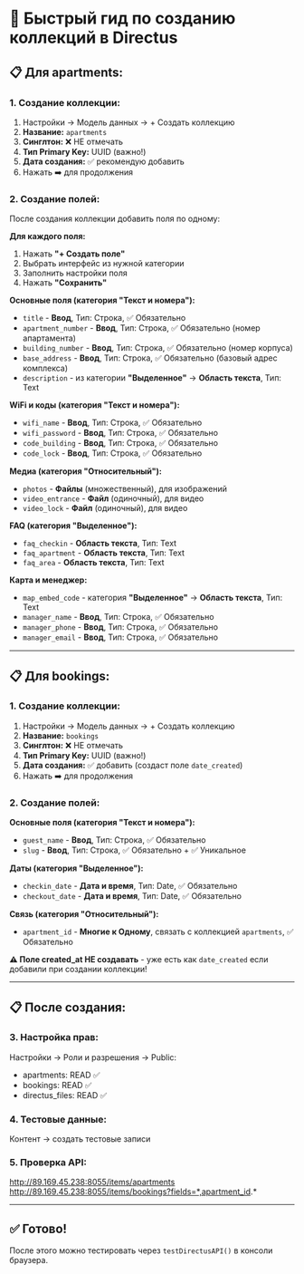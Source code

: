 # 🚀 Быстрый гид по созданию коллекций в Directus

## 📋 Для apartments:

### 1. Создание коллекции:
1. Настройки → Модель данных → + Создать коллекцию
2. **Название:** `apartments`
3. **Синглтон:** ❌ НЕ отмечать
4. **Тип Primary Key:** UUID (важно!)
5. **Дата создания:** ✅ рекомендую добавить
6. Нажать ➡️ для продолжения

### 2. Создание полей:
После создания коллекции добавить поля по одному:

**Для каждого поля:**
1. Нажать **"+ Создать поле"**
2. Выбрать интерфейс из нужной категории
3. Заполнить настройки поля
4. Нажать **"Сохранить"**

**Основные поля (категория "Текст и номера"):**
- `title` - **Ввод**, Тип: Строка, ✅ Обязательно
- `apartment_number` - **Ввод**, Тип: Строка, ✅ Обязательно (номер апартамента)
- `building_number` - **Ввод**, Тип: Строка, ✅ Обязательно (номер корпуса)
- `base_address` - **Ввод**, Тип: Строка, ✅ Обязательно (базовый адрес комплекса)
- `description` - из категории **"Выделенное"** → **Область текста**, Тип: Text

**WiFi и коды (категория "Текст и номера"):**
- `wifi_name` - **Ввод**, Тип: Строка, ✅ Обязательно
- `wifi_password` - **Ввод**, Тип: Строка, ✅ Обязательно
- `code_building` - **Ввод**, Тип: Строка, ✅ Обязательно
- `code_lock` - **Ввод**, Тип: Строка, ✅ Обязательно

**Медиа (категория "Относительный"):**
- `photos` - **Файлы** (множественный), для изображений
- `video_entrance` - **Файл** (одиночный), для видео
- `video_lock` - **Файл** (одиночный), для видео

**FAQ (категория "Выделенное"):**
- `faq_checkin` - **Область текста**, Тип: Text
- `faq_apartment` - **Область текста**, Тип: Text
- `faq_area` - **Область текста**, Тип: Text

**Карта и менеджер:**
- `map_embed_code` - категория **"Выделенное"** → **Область текста**, Тип: Text
- `manager_name` - **Ввод**, Тип: Строка, ✅ Обязательно
- `manager_phone` - **Ввод**, Тип: Строка, ✅ Обязательно
- `manager_email` - **Ввод**, Тип: Строка, ✅ Обязательно

---

## 📋 Для bookings:

### 1. Создание коллекции:
1. Настройки → Модель данных → + Создать коллекцию
2. **Название:** `bookings`
3. **Синглтон:** ❌ НЕ отмечать
4. **Тип Primary Key:** UUID (важно!)
5. **Дата создания:** ✅ добавить (создаст поле `date_created`)
6. Нажать ➡️ для продолжения

### 2. Создание полей:

**Основные поля (категория "Текст и номера"):**
- `guest_name` - **Ввод**, Тип: Строка, ✅ Обязательно
- `slug` - **Ввод**, Тип: Строка, ✅ Обязательно + ✅ Уникальное

**Даты (категория "Выделенное"):**
- `checkin_date` - **Дата и время**, Тип: Date, ✅ Обязательно
- `checkout_date` - **Дата и время**, Тип: Date, ✅ Обязательно

**Связь (категория "Относительный"):**
- `apartment_id` - **Многие к Одному**, связать с коллекцией `apartments`, ✅ Обязательно

**⚠️ Поле created_at НЕ создавать** - уже есть как `date_created` если добавили при создании коллекции!

---

## 📋 После создания:

### 3. Настройка прав:
Настройки → Роли и разрешения → Public:
- apartments: READ ✅
- bookings: READ ✅  
- directus_files: READ ✅

### 4. Тестовые данные:
Контент → создать тестовые записи

### 5. Проверка API:
http://89.169.45.238:8055/items/apartments
http://89.169.45.238:8055/items/bookings?fields=*,apartment_id.*

---

## ✅ Готово! 
После этого можно тестировать через `testDirectusAPI()` в консоли браузера.